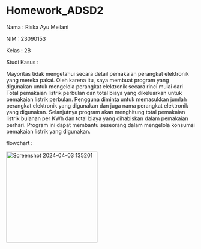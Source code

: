 # Homework_ADSD2

Nama   : Riska Ayu Meilani

NIM    : 23090153

Kelas  : 2B

Studi Kasus : 

Mayoritas tidak mengetahui secara detail pemakaian perangkat elektronik yang mereka pakai. Oleh karena itu, saya membuat program 
yang digunakan untuk mengelola perangkat elektronik secara rinci mulai dari Total pemakaian listrik perbulan dan total biaya yang 
dikeluarkan untuk pemakaian listrik perbulan. Pengguna diminta untuk memasukkan jumlah perangkat elektronik yang digunakan dan juga 
nama perangkat elektronik yang digunakan. Selanjutnya program akan menghitung total pemakaian listrik bulanan per KWh dan total biaya
yang dihabiskan dalam pemakaian perhari. Program ini dapat membantu seseorang dalam mengelola konsumsi pemakaian listrik yang digunakan.

flowchart :


<img width="243" alt="Screenshot 2024-04-03 135201" src="https://github.com/riskaayuuu/Homework_ADSD2/assets/145608136/8c84a095-7080-49a3-a297-c944d23bc0cc">
